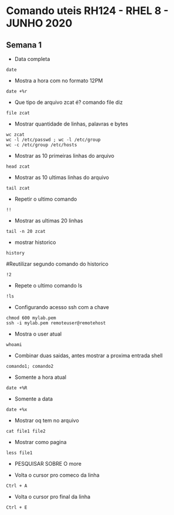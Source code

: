# Comando uteis RH124 - RHEL 8 - JUNHO 2020

## Semana 1
- Data completa <br>
```
date
```

- Mostra a hora com no formato 12PM <br>
```
date +%r
```

- Que tipo de arquivo zcat é? comando file diz <br>
```
file zcat
```

- Mostrar quantidade de linhas, palavras e bytes <br>
```
wc zcat
wc -l /etc/passwd ; wc -l /etc/group 
wc -c /etc/group /etc/hosts
```

- Mostrar as 10 primeiras linhas do arquivo <br>
```
head zcat
```

- Mostrar as 10 ultimas linhas do arquivo <br>
```
tail zcat
```

- Repetir o ultimo comando <br>
```
!!
```

- Mostrar as ultimas 20 linhas <br>
```
tail -n 20 zcat
```

- mostrar historico <br>
```
history
```

#Reutilizar segundo comando do historico <br>
```
!2
```

- Repete o ultimo comando ls <br>
```
!ls
```

- Configurando acesso ssh com a chave <br>
```
chmod 600 mylab.pem
ssh -i mylab.pem remoteuser@remotehost
```

- Mostra o user atual <br>
```
whoami
```

- Combinar duas saidas, antes mostrar a proxima entrada shell <br>
```
comando1; comando2
```

- Somente a hora atual <br>
```
date +%R
```

- Somente a data <br>
```
date +%x
```

- Mostrar oq tem no arquivo <br>
```
cat file1 file2
```

- Mostrar como pagina <br>
```
less file1
```

- PESQUISAR SOBRE O more <br>

- Volta o cursor pro comeco da linha <br>
```
Ctrl + A
```

- Volta o cursor pro final da linha <br>
```
Ctrl + E
```
